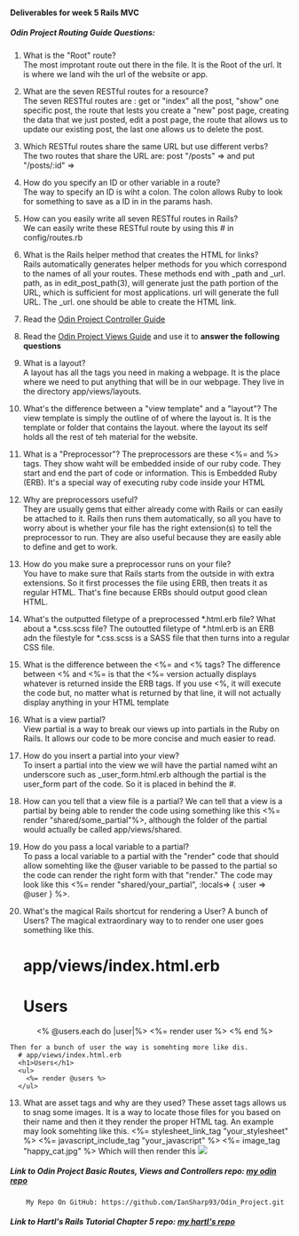 #### Deliverables for week 5 Rails MVC
##### Odin Project Routing Guide Questions:
1. What is the "Root" route?  
    The most improtant route out there in the file. It is the Root of the url. It is where we land wih the url of the website or         app. 

  2. What are the seven RESTful routes for a resource?  
    The seven RESTful routes are : get or "index" all the post, "show" one specific post, the route that lests you create a         "new" post page, creating the data that we just posted, edit a post page, the route that allows us to update our existing         post, the last one allows us to delete the post.

  3. Which RESTful routes share the same URL but use different verbs?  
    The two routes that share the URL are: post "/posts" => and put "/posts/:id" =>
    
  4. How do you specify an ID or other variable in a route?  
    The way to specify an ID is wiht a colon. The colon allows Ruby to look for something to save as a ID in in the params hash. 
  5. How can you easily write all seven RESTful routes in Rails?  
    We can easily write these RESTful route by using this # in config/routes.rb

  6. What is the Rails helper method that creates the HTML for links?  
    Rails automatically generates helper methods for you which correspond to the names of all your routes. These methods end         with _path and _url. path, as in edit_post_path(3), will generate just the path portion of the URL, which is sufficient for         most applications. url will generate the full URL. The _url. one should be able to create the HTML link. 

1. Read the [Odin Project Controller Guide](http://www.theodinproject.com/ruby-on-rails/controllers)
1. Read the [Odin Project Views Guide](http://www.theodinproject.com/ruby-on-rails/views) and use it to <strong>answer the following questions</strong>
  1. What is a layout?  
    A layout has all the tags you need in making a webpage. It is the place where we need to put anything that will be in our         webpage. They live in the directory app/views/layouts. 

  2. What's the difference between a "view template" and a "layout"?
    The view template is simply the outline of of where the layout is. It is the template or folder that contains the layout.         where the layout its self holds all the rest of teh material for the website. 

  3. What is a "Preprocessor"?
    The preprocessors are these <%= and %> tags. They show waht will be embedded inside of our ruby code. They start and end the         part of code or information. This is Embedded Ruby (ERB). It's a special way of executing ruby code inside your HTML

  4. Why are preprocessors useful?  
    They are usually gems that either already come with Rails or can easily be attached to it. Rails then runs them                 automatically, so all you have to worry about is whether your file has the right extension(s) to tell the preprocessor to         run. They are also useful because they are easily able to define and get to work. 

  5. How do you make sure a preprocessor runs on your file?  
    You have to make sure that Rails starts from the outside in with extra extensions. So it first processes the file using ERB,         then treats it as regular HTML. That's fine because ERBs should output good clean HTML.

  6. What's the outputted filetype of a preprocessed *.html.erb file? What about a *.css.scss file?
    The outoutted filetype of *.html.erb is an ERB adn the filestyle for *.css.scss is a SASS file that then turns into a         regular CSS file. 

  7. What is the difference between the <%= and <% tags? 
    The difference between <% and <%= is that the <%= version actually displays whatever is returned inside the ERB tags. If you         use <%, it will execute the code but, no matter what is returned by that line, it will not actually display anything in         your HTML template

  8. What is a view partial?  
    View partial is a way to break our views up into partials in the Ruby on Rails. It allows our code to be more concise and         much easier to read. 

  9. How do you insert a partial into your view?  
    To insert a partial into the view we will have the partial named wiht an underscore such as _user_form.html.erb although the         partial is the user_form part of the code. So it is placed in behind the #. 

  10. How can you tell that a view file is a partial?
    We can tell that a view is a partial by being able to render the code using something like this <%= render                         "shared/some_partial"%>, although the folder of the partial would actually be called app/views/shared. 

  11. How do you pass a local variable to a partial?  
    To pass a local variable to a partial with the "render" code that should allow somehting like the @user variable to be              passed to the partial so the code can render the right form with that "render." The code may look like this <%= render          "shared/your_partial", :locals=> { :user => @user } %>.     

  12. What's the magical Rails shortcut for rendering a User? A bunch of Users?
    The magical extraordinary way to to render one user goes something like this. 
      # app/views/index.html.erb
      <h1>Users</h1>
      <ul>
        <% @users.each do |user|%>
          <%= render user %>
        <% end %>
      </ul>
    Then for a bunch of user the way is somehting more like dis.
      # app/views/index.html.erb
      <h1>Users</h1>
      <ul>
        <%= render @users %>
      </ul>

  13. What are asset tags and why are they used?
    These asset tags allows us to snag some images. It is a way to locate those files for you based on their name and then it they render the proper HTML tag. An example may look somehting like this. 
        <%= stylesheet_link_tag "your_stylesheet" %>
        <%= javascript_include_tag "your_javascript" %>
        <%= image_tag "happy_cat.jpg" %> 
  Which will then render this 
        <link data-turbolinks-track="true" href="/assets/your_stylesheet.css" media="all" rel="stylesheet">
        <script data-turbolinks-track="true" src="/assets/your_stylesheet.js"></script>
        <img src="/assets/happy_cat.jpg">

##### Link to Odin Project Basic Routes, Views and Controllers repo: [my odin repo](<https://odin-project-iansharp93.c9.io>)
        My Repo On GitHub: https://github.com/IanSharp93/Odin_Project.git 

##### Link to Hartl's Rails Tutorial Chapter 5 repo: [my hartl's repo](<https://github.com/IanSharp93/sample_app-1>)
